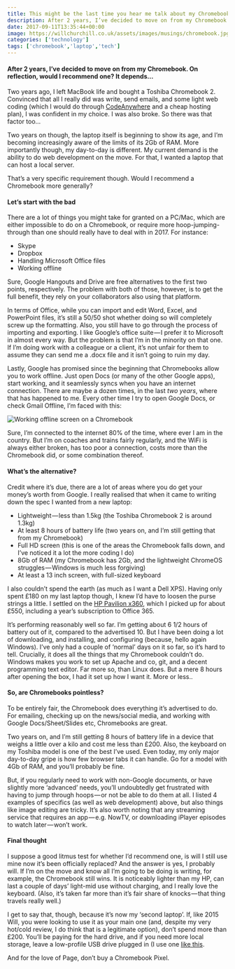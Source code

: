 ```yaml
---
title: This might be the last time you hear me talk about my Chromebook
description: After 2 years, I’ve decided to move on from my Chromebook. On reflection, would I recommend one? It depends…
date: 2017-09-11T13:35:44+00:00
image: https://willchurchill.co.uk/assets/images/musings/chromebook.jpg
categories: ['technology']
tags: ['chromebook','laptop','tech']
---
```

#### After 2 years, I’ve decided to move on from my Chromebook. On reflection, would I recommend one? It depends…

Two years ago, I left MacBook life and bought a Toshiba Chromebook 2. Convinced that all I really did was write, send emails, and some light web coding (which I would do through [CodeAnywhere](https://codeanywhere.com/) and a cheap hosting plan), I was confident in my choice. I was also broke. So there was that factor too…

Two years on though, the laptop itself is beginning to show its age, and I’m becoming increasingly aware of the limits of its 2Gb of RAM. More importantly though, my day-to-day is different. My current demand is the ability to do web development on the move. For that, I wanted a laptop that can host a local server.

That’s a very specific requirement though. Would I recommend a Chromebook more generally?

#### Let’s start with the bad

There are a lot of things you might take for granted on a PC/Mac, which are either impossible to do on a Chromebook, or require more hoop-jumping-through than one should really have to deal with in 2017. For instance:

  * Skype
  * Dropbox
  * Handling Microsoft Office files
  * Working offline

Sure, Google Hangouts and Drive are free alternatives to the first two points, respectively. The problem with both of those, however, is to get the full benefit, they rely on your collaborators also using that platform.

In terms of Office, while you can import and edit Word, Excel, and PowerPoint files, it’s still a 50/50 shot whether doing so will completely screw up the formatting. Also, you still have to go through the process of importing and exporting. I like Google’s office suite — I prefer it to Microsoft in almost every way. But the problem is that I’m in the minority on that one. If I’m doing work with a colleague or a client, it’s not unfair for them to assume they can send me a .docx file and it isn’t going to ruin my day.

Lastly, Google has promised since the beginning that Chromebooks allow you to work offline. Just open Docs (or many of the other Google apps), start working, and it seamlessly syncs when you have an internet connection. There are maybe a dozen times, in the last _two years_, where that has happened to me. Every other time I try to open Google Docs, or check Gmail Offline, I’m faced with this:

![Working offline screen on a Chromebook](https://cdn-images-1.medium.com/max/800/1*Ivwuj2HNvjtVckjms-UGkg.png)

Sure, I’m connected to the internet 80% of the time, where ever I am in the country. But I’m on coaches and trains fairly regularly, and the WiFi is always either broken, has too poor a connection, costs more than the Chromebook did, or some combination thereof.

#### What’s the alternative?

Credit where it’s due, there are a lot of areas where you do get your money’s worth from Google. I really realised that when it came to writing down the spec I wanted from a new laptop:

  * Lightweight — less than 1.5kg (the Toshiba Chromebook 2 is around 1.3kg)
  * At least 8 hours of battery life (two years on, and I’m still getting that from my Chromebook)
  * Full HD screen (this is one of the areas the Chromebook falls down, and I’ve noticed it a lot the more coding I do)
  * 8Gb of RAM (my Chromebook has 2Gb, and the lightweight ChromeOS struggles — Windows is much less forgiving)
  * At least a 13 inch screen, with full-sized keyboard

I also couldn’t spend the earth (as much as I want a Dell XPS). Having only spent £180 on my last laptop though, I knew I’d have to loosen the purse strings a little. I settled on the [HP Pavilion x360](http://www.pcworld.co.uk/gbuk/computing/laptops/laptops/hp-pavilion-x360-14-ba055sa-14-touchscreen-2-in-1-silver-10166082-pdt.html), which I picked up for about £550, including a year’s subscription to Office 365.

It’s performing reasonably well so far. I’m getting about 6 1/2 hours of battery out of it, compared to the advertised 10. But I have been doing a lot of downloading, and installing, and configuring (because, hello again Windows). I’ve only had a couple of ‘normal’ days on it so far, so it’s hard to tell. Crucially, it does all the things that my Chromebook couldn’t do. Windows makes you work to set up Apache and co, git, and a decent programming text editor. Far more so, than Linux does. But a mere 8 hours after opening the box, I had it set up how I want it. More or less..

#### So, are Chromebooks pointless?

To be entirely fair, the Chromebook does everything it’s advertised to do. For emailing, checking up on the news/social media, and working with Google Docs/Sheet/Slides etc, Chromebooks are great.

Two years on, and I’m still getting 8 hours of battery life in a device that weighs a little over a kilo and cost me less than £200. Also, the keyboard on my Toshiba model is one of the best I’ve used. Even today, my only major day-to-day gripe is how few browser tabs it can handle. Go for a model with 4Gb of RAM, and you’ll probably be fine.

But, if you regularly need to work with non-Google documents, or have slightly more ‘advanced’ needs, you’ll undoubtedly get frustrated with having to jump through hoops — or not be able to do them at all. I listed 4 examples of specifics (as well as web development) above, but also things like image editing are tricky. It’s also worth noting that any streaming service that requires an app — e.g. NowTV, or downloading iPlayer episodes to watch later — won’t work.

#### Final thought

I suppose a good litmus test for whether I’d recommend one, is will I still use mine now it’s been officially replaced? And the answer is yes, I probably will. If I’m on the move and know all I’m going to be doing is writing, for example, the Chromebook still wins. It is noticeably lighter than my HP, can last a couple of days’ light-mid use without charging, and I really love the keyboard. (Also, it’s taken far more than it’s fair share of knocks — that thing travels really well.)

I get to say that, though, because it’s now my ‘second laptop’. If, like 2015 Will, you were looking to use it as your main one (and, despite my very hot/cold review, I do think that is a legitimate option), don’t spend more than £200. You’ll be paying for the hard drive, and if you need more local storage, leave a low-profile USB drive plugged in (I use one [like this](https://www.amazon.co.uk/SanDisk-Ultra-Fit-Flash-Drive/dp/B01BGTG41W/ref=lp_430554031_1_23?s=computers&ie=UTF8&qid=1505130004&sr=1-23&th=1).

And for the love of Page, don’t buy a Chromebook Pixel.